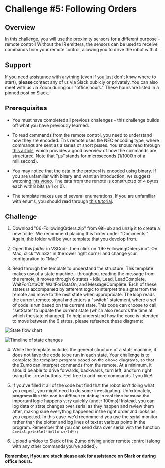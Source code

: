 # Challenge #5: Following Orders

## Overview

In this challenge, you will use the proximity sensors for a different purpose - remote control! Without the IR emitters, the sensors can be used to receive commands from your remote control, allowing you to drive the robot with it.

## Support

If you need assistance with anything (even if you just don't know where to start), **please** contact any of us via Slack publicly or privately. You can also meet with us via Zoom during our "office hours." These hours are listed in a pinned post on Slack.

## Prerequisites

* You must have completed all previous challenges - this challenge builds off what you have previously learned.

* To read commands from the remote control, you need to understand how they are encoded. This remote uses the NEC encoding type, where commands are sent as a series of short pulses. You should read through [this article](https://techdocs.altium.com/display/FPGA/NEC+Infrared+Transmission+Protocol), which provides a good overview of how the commands are structured. Note that "µs" stands for microseconds (1/1000th of a millisecond).

* You may notice that the data in the protocol is encoded using binary. If you are unfamiliar with binary and want an introduction, we suggest watching [this video](https://www.youtube.com/watch?v=ku4KOFQ-bB4). The data from the remote is constructed of 4 bytes each with 8 bits (a 1 or 0).

* The template makes use of several enumerations. If you are unfamiliar with enums, you should read through [this tutorial](https://www.programiz.com/c-programming/c-enumeration).

## Challenge

1. Download "06-FollowingOrders.zip" from GitHub and unzip it to create a new folder. We recommend placing this folder under "Documents." Again, this folder will be your template that you develop from.

2. Open this *folder* in VSCode, then click on "06-FollowingOrders.ino". On Mac, click "Win32" in the lower right corner and change your configuration to "Mac"

3. Read through the template to understand the structure. This template makes use of a state machine - throughout reading the message from the remote, it moves through 6 states - Idle, Lead, LeadComplete, WaitForDataOff, WaitForDataOn, and MessageComplete. Each of these states is accompanied by different logic to interpret the signal from the remote and move to the next state when approproiate. The loop reads the current remote signal and enters a "switch" statement, where a set of code is run based on the current state. This code can choose to call "setState" to update the current state (which also records the time at which the state changed). To help understand how the code is intended to move between the 6 states, please reference these diagrams:

![State flow chart](https://raw.githubusercontent.com/Mechanical-Advantage/Training2020/development/resources/06-statediagram.jpg)

![Timeline of state changes](https://raw.githubusercontent.com/Mechanical-Advantage/Training2020/development/resources/06-timeline.jpg)

4. While the template includes the general structure of a state machine, it does not have the code to be run in each state. Your challenge is to complete the template program based on the above diagrams, so that the Zumo can interpret commands from the remote. At a minimum, it should be able to drive forwards, backwards, turn left, and turn right using the arrow buttons. Feel free to add more commands if you like!

5. If you've filled it all of the code but find that the robot isn't doing what you expect, you might need to do some investigating. Unfortunately, programs like this can be difficult to debug in real time because the important logic happens very quickly (under 100ms)! Instead, you can log data or state changes over serial as they happen and review them after, making sure everything happened in the right order and looks as you expected. In this case, we'd recommend you use the serial monitor rather than the plotter and log lines of text at various points in the program. Remember that you can send data over serial with the function `Serial.println("Hello world");`

6. Upload a video to Slack of the Zumo driving under remote control (along with any other commands you've added).

**Remember, if you are stuck please ask for assistance on Slack or during office hours.**